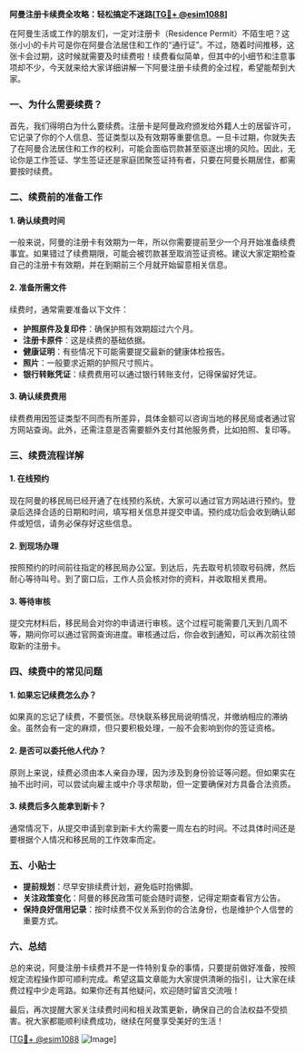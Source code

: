 **阿曼注册卡续费全攻略：轻松搞定不迷路[[TG💪+ @esim1088](https://t.me/s/esim1088)]**

在阿曼生活或工作的朋友们，一定对注册卡（Residence Permit）不陌生吧？这张小小的卡片可是你在阿曼合法居住和工作的“通行证”。不过，随着时间推移，这张卡会过期，这时候就需要及时续费啦！续费看似简单，但其中的小细节和注意事项却不少，今天就来给大家详细讲解一下阿曼注册卡续费的全过程，希望能帮到大家。

### 一、为什么需要续费？

首先，我们得明白为什么要续费。注册卡是阿曼政府颁发给外籍人士的居留许可，它记录了你的个人信息、签证类型以及有效期等重要信息。一旦卡过期，你就失去了在阿曼合法居住和工作的权利，可能会面临罚款甚至驱逐出境的风险。因此，无论你是工作签证、学生签证还是家庭团聚签证持有者，只要在阿曼长期居住，都需要按时续费。

### 二、续费前的准备工作

#### 1. 确认续费时间
一般来说，阿曼的注册卡有效期为一年，所以你需要提前至少一个月开始准备续费事宜。如果错过了续费期限，可能会被罚款甚至取消签证资格。建议大家定期检查自己的注册卡有效期，并在到期前三个月就开始留意相关信息。

#### 2. 准备所需文件
续费时，通常需要准备以下文件：
- **护照原件及复印件**：确保护照有效期超过六个月。
- **注册卡原件**：这是续费的基础依据。
- **健康证明**：有些情况下可能需要提交最新的健康体检报告。
- **照片**：一般要求近期的护照尺寸照片。
- **银行转账凭证**：续费费用可以通过银行转账支付，记得保留好凭证。

#### 3. 确认续费费用
续费费用因签证类型不同而有所差异，具体金额可以咨询当地的移民局或者通过官方网站查询。此外，还需注意是否需要额外支付其他服务费，比如拍照、复印等。

### 三、续费流程详解

#### 1. 在线预约
现在阿曼的移民局已经开通了在线预约系统，大家可以通过官方网站进行预约。登录后选择合适的日期和时间，填写相关信息并提交申请。预约成功后会收到确认邮件或短信，请务必保存好这些信息。

#### 2. 到现场办理
按照预约的时间前往指定的移民局办公室。到达后，先去取号机领取号码牌，然后耐心等待叫号。到了窗口后，工作人员会核对你的资料，并收取相关费用。

#### 3. 等待审核
提交完材料后，移民局会对你的申请进行审核。这个过程可能需要几天到几周不等，期间你可以通过官网查询进度。审核通过后，你会收到通知，可以再次前往领取新的注册卡。

### 四、续费中的常见问题

#### 1. 如果忘记续费怎么办？
如果真的忘记了续费，不要慌张。尽快联系移民局说明情况，并缴纳相应的滞纳金。虽然会有一定的麻烦，但只要积极处理，一般不会影响到你的签证资格。

#### 2. 是否可以委托他人代办？
原则上来说，续费必须由本人亲自办理，因为涉及到身份验证等问题。但如果实在抽不出时间，可以尝试向雇主或中介寻求帮助，但一定要确保对方具备合法资质。

#### 3. 续费后多久能拿到新卡？
通常情况下，从提交申请到拿到新卡大约需要一周左右的时间。不过具体时间还是要根据个人情况和移民局的工作效率而定。

### 五、小贴士

- **提前规划**：尽早安排续费计划，避免临时抱佛脚。
- **关注政策变化**：阿曼的移民政策可能会随时调整，记得定期查看官方公告。
- **保持良好信用记录**：按时续费不仅关系到你的合法身份，也是维护个人信誉的重要方式。

### 六、总结

总的来说，阿曼注册卡续费并不是一件特别复杂的事情，只要提前做好准备，按照规定流程操作即可顺利完成。希望这篇文章能为大家提供清晰的指引，让大家在续费过程中少走弯路。如果你还有其他疑问，欢迎随时留言交流哦！

最后，再次提醒大家关注续费时间和相关政策更新，确保自己的合法权益不受损害。祝大家都能顺利续费成功，继续在阿曼享受美好的生活！

[[TG💪+ @esim1088](https://t.me/s/esim1088) ![Image](https://i.postimg.cc/4NQfJmqS/Snipaste-2025-05-13-00-14-12.png)]
